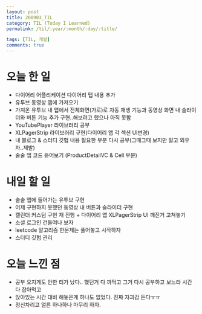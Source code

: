 ```yaml
---
layout: post
title: 200903_TIL
category: TIL (Today I Learned)
permalink: /til/:year/:month/:day/:title/

tags: [TIL, 개발]
comments: true
---
```


# 오늘 한 일

- 다이어리 어플리케이션 다이어리 탭 내용 추가
- 유투브 동영상 앱에 가져오기
- 가져온 유투브 내 앱에서 전체화면(가로)로 자동 재생 기능과 동영상 화면 내 슬라이더와 버튼 기능 추가 구현..해보려고 했으나 아직 못함
- YouTubePlayer 라이브러리 공부
- XLPagerStrip 라이브러리 구현(다이어리 앱 각 섹션 UI변경)
- 내 블로그 & 스터디 깃헙 내용 필요한 부분 다시 공부(그때그때 보지만 말고 외우자..제발)
- 술술 앱 코드 뜯어보기 (ProductDetailVC & Cell 부분)

# 내일 할 일

- 술술 앱에 들어가는 유투브 구현
- 어제 구현하지 못했던 동영상 내 버튼과 슬라이더 구현
- 캘린더 커스텀 구현 재 진행 + 다이어리 앱 XLPagerStrip UI 깨진거 고쳐놓기
- 소셜 로그인 건들여나 보자
- leetcode 알고리즘 한문제는 풀어놓고 시작하자
- 스터디 깃헙 관리

# 오늘 느낀 점

- 공부 오지게도 안한 티가 났다.. 했던거 다 까먹고 그거 다시 공부하고 보느라 시간 다 잡아먹고
- 앉아있는 시간 대비 해놓은게 하나도 없었다. 진짜 자괴감 든다ㅠㅠ
- 정신차리고 얼른 하나하나 마무리 하자.

